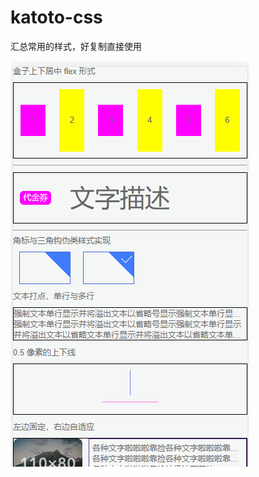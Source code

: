 # katoto-css
汇总常用的样式，好复制直接使用

![view](https://raw.githubusercontent.com/katoto/katoto-css/master/static/img/view.jpg)